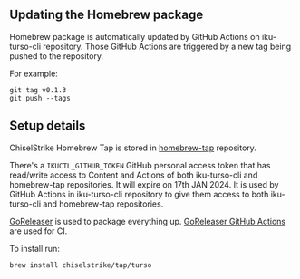 ## Updating the Homebrew package

Homebrew package is automatically updated by GitHub Actions on iku-turso-cli repository.
Those GitHub Actions are triggered by a new tag being pushed to the repository.

For example:

```console
git tag v0.1.3
git push --tags
```

## Setup details

ChiselStrike Homebrew Tap is stored in [homebrew-tap](https://github.com/chiselstrike/homebrew-tap) repository.

There's a `IKUCTL_GITHUB_TOKEN` GitHub personal access token that has read/write access to Content and Actions of both iku-turso-cli and homebrew-tap repositories.
It will expire on 17th JAN 2024.
It is used by GitHub Actions in iku-turso-cli repository to give them access to both iku-turso-cli and homebrew-tap repositories.

[GoReleaser](https://github.com/goreleaser/goreleaser) is used to package everything up.
[GoReleaser GitHub Actions](https://github.com/goreleaser/goreleaser-action) are used for CI.

To install run:
```console
brew install chiselstrike/tap/turso
```
